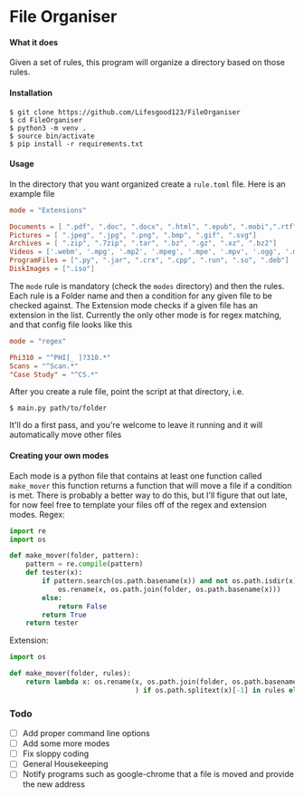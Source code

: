 # File Organiser

#### What it does

Given a set of rules, this program will organize a directory based on those rules. 

#### Installation

```
$ git clone https://github.com/Lifesgood123/FileOrganiser
$ cd FileOrganiser
$ python3 -m venv .
$ source bin/activate
$ pip install -r requirements.txt
```

#### Usage 

In the directory that you want organized create a `rule.toml` file. Here is an example file

```toml
mode = "Extensions"

Documents = [ ".pdf", ".doc", ".docx", ".html", ".epub", ".mobi",".rtf", ".txt", ".odt", ".md", ".tex", ".pptx", ".otf", ".odf"]
Pictures = [ ".jpeg", ".jpg", ".png", ".bmp", ".gif", ".svg"]
Archives = [ ".zip", ".7zip", ".tar", ".bz", ".gz", ".xz", ".bz2"]
Videos = ['.webm', '.mpg', '.mp2', '.mpeg', '.mpe', '.mpv', '.ogg', '.mp4']
ProgramFiles = [".py", ".jar", ".crx", ".cpp", ".run", ".so", ".deb"]
DiskImages = [".iso"]
```

The `mode` rule is mandatory (check the `modes` directory) and then the rules. Each rule is a Folder name and then a condition for any given file to be checked against. The Extension mode checks if a given file has an extension in the list. Currently the only other mode is for regex matching, and that config file looks like this

```toml
mode = "regex"

Phi310 = "^PHI[_ ]?310.*"
Scans = "^Scan.*"
"Case Study" = "^CS.*"
```

After you create a rule file, point the script at that directory, i.e. 

```
$ main.py path/to/folder
```

It'll do a first pass, and you're welcome to leave it running and it will automatically move other files

#### Creating your own modes

Each mode is a python file that contains at least one function called `make_mover` this function returns a function that will move a file if a condition is met. There is probably a better way to do this, but I'll figure that out late, for now feel free to template your files off of the regex and extension modes. 
Regex:

```python
import re
import os 

def make_mover(folder, pattern):
    pattern = re.compile(pattern)
    def tester(x):
        if pattern.search(os.path.basename(x)) and not os.path.isdir(x):
            os.rename(x, os.path.join(folder, os.path.basename(x)))
        else:
            return False
        return True
    return tester

```

Extension:

```python
import os

def make_mover(folder, rules):
    return lambda x: os.rename(x, os.path.join(folder, os.path.basename(x))
                               ) if os.path.splitext(x)[-1] in rules else False

```

### Todo
- [ ] Add proper command line options
- [ ] Add some more modes
- [ ] Fix sloppy coding
- [ ] General Housekeeping
- [ ] Notify programs such as google-chrome that a file is moved and provide the new address
